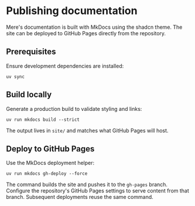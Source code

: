 # Publishing documentation

Mere's documentation is built with MkDocs using the shadcn theme. The site can be deployed to GitHub
Pages directly from the repository.

## Prerequisites

Ensure development dependencies are installed:

```shell
uv sync
```

## Build locally

Generate a production build to validate styling and links:

```shell
uv run mkdocs build --strict
```

The output lives in `site/` and matches what GitHub Pages will host.

## Deploy to GitHub Pages

Use the MkDocs deployment helper:

```shell
uv run mkdocs gh-deploy --force
```

The command builds the site and pushes it to the `gh-pages` branch. Configure the repository's GitHub
Pages settings to serve content from that branch. Subsequent deployments reuse the same command.
